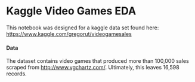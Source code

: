 # Kaggle Video Games EDA

This notebook was designed for a kaggle data set found here: https://www.kaggle.com/gregorut/videogamesales


#### Data

The dataset contains video games that produced more than 100,000 sales scraped from http://www.vgchartz.com/. Ultimately, this leaves 16,598 records.